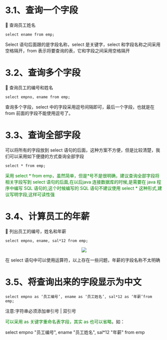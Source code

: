 # 3.1、查询一个字段
 查询员工姓名

    select ename from emp;

Select 语句后面跟的是字段名称，select 是关键字，select 和字段名称之间采用空格隔开，from 表示将要查询的表，它和字段之间采用空格隔开


# 3.2、查询多个字段

 查询员工的编号和姓名

    select empno, ename from emp;

查询多个字段，select 中的字段采用逗号间隔即可，最后一个字段，也就是在 from 前面的字段不能使用逗号了。

# 3.3、查询全部字段

可以将所有的字段放到 select 语句的后面，这种方案不方便，但是比较清楚，我们可以采用如下便捷的方式查询全部字段

    select * from emp;

<font color="green">采用 select * from emp，虽然简单，但是*号不是很明确，建议查询全部字段将相关字段写到 select 语句的后面,在以后java 连接数据库的时候,是需要在 java 程序中编写 SQL 语句的,这个时候编写的 SQL 语句不建议使用 select * 这种形式,建议写明字段,这样可读性强</font>

# 3.4、计算员工的年薪

 列出员工的编号，姓名和年薪

    select empno, ename, sal*12 from emp;

<div align="center"><img src="https://cdn.jsdelivr.net/gh/lcekold/blogimage@main/database/3.png"></div>


在 select 语句中可以使用运算符，以上存在一些问题，年薪的字段名称不太明确

# 3.5、将查询出来的字段显示为中文

    select empno as ‘员工编号’, ename as ‘员工姓名’, sal*12 as ‘年薪’from emp;

注意:字符串必须添加单引号 | 双引号

<font color="green">可以采用 as 关键字重命名表字段，其实 as 也可以省略</font>，如：

select empno "员工编号", ename "员工姓名", sal*12 "年薪" from emp

